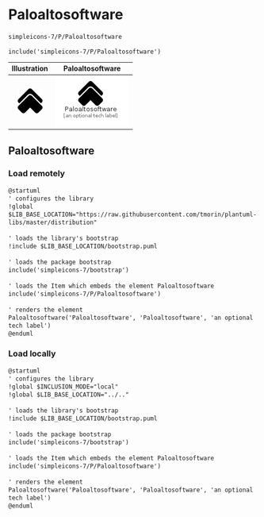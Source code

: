 # Paloaltosoftware


```text
simpleicons-7/P/Paloaltosoftware
```

```text
include('simpleicons-7/P/Paloaltosoftware')
```



| Illustration | Paloaltosoftware |
| :---: | :---: |
| ![illustration for Illustration](../../simpleicons-7/P/Paloaltosoftware.png) | ![illustration for Paloaltosoftware](../../simpleicons-7/P/Paloaltosoftware.Local.png) |




## Paloaltosoftware

### Load remotely
```plantuml
@startuml
' configures the library
!global $LIB_BASE_LOCATION="https://raw.githubusercontent.com/tmorin/plantuml-libs/master/distribution"

' loads the library's bootstrap
!include $LIB_BASE_LOCATION/bootstrap.puml

' loads the package bootstrap
include('simpleicons-7/bootstrap')

' loads the Item which embeds the element Paloaltosoftware
include('simpleicons-7/P/Paloaltosoftware')

' renders the element
Paloaltosoftware('Paloaltosoftware', 'Paloaltosoftware', 'an optional tech label')
@enduml
```

### Load locally
```plantuml
@startuml
' configures the library
!global $INCLUSION_MODE="local"
!global $LIB_BASE_LOCATION="../.."

' loads the library's bootstrap
!include $LIB_BASE_LOCATION/bootstrap.puml

' loads the package bootstrap
include('simpleicons-7/bootstrap')

' loads the Item which embeds the element Paloaltosoftware
include('simpleicons-7/P/Paloaltosoftware')

' renders the element
Paloaltosoftware('Paloaltosoftware', 'Paloaltosoftware', 'an optional tech label')
@enduml
```

